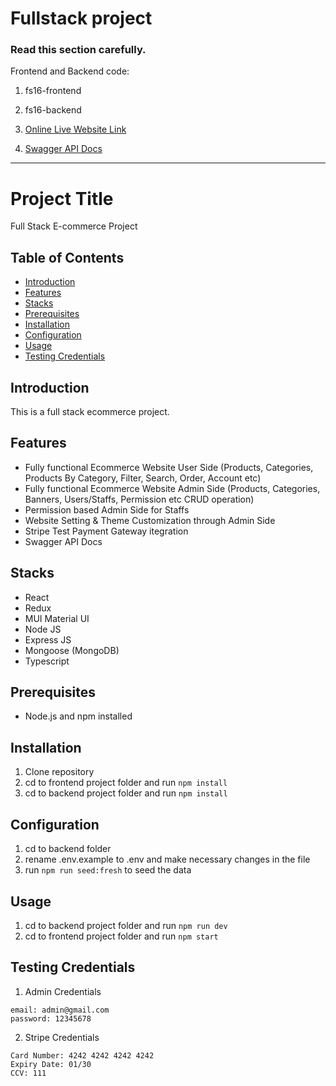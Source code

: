 # Fullstack project

### Read this section carefully.

Frontend and Backend code:

1. fs16-frontend
2. fs16-backend

3. [Online Live Website Link](https://ecommerce.finetutorials.com/)
4. [Swagger API Docs](https://ecommerce.finetutorials.com/api/v1/docs)

---

# Project Title

Full Stack E-commerce Project

## Table of Contents

- [Introduction](#introduction)
- [Features](#features)
- [Stacks](#stacks)
- [Prerequisites](#prerequisites)
- [Installation](#installation)
- [Configuration](#configuration)
- [Usage](#usage)
- [Testing Credentials](#testing-credentials)

## Introduction

This is a full stack ecommerce project.

## Features

- Fully functional Ecommerce Website User Side (Products, Categories, Products By Category, Filter, Search, Order, Account etc)
- Fully functional Ecommerce Website Admin Side (Products, Categories, Banners, Users/Staffs, Permission etc CRUD operation)
- Permission based Admin Side for Staffs
- Website Setting & Theme Customization through Admin Side
- Stripe Test Payment Gateway itegration
- Swagger API Docs

## Stacks

- React
- Redux
- MUI Material UI
- Node JS
- Express JS
- Mongoose (MongoDB)
- Typescript

## Prerequisites

- Node.js and npm installed

## Installation

1. Clone repository
2. cd to frontend project folder and run `npm install`
3. cd to backend project folder and run `npm install`

## Configuration

1. cd to backend folder
2. rename .env.example to .env and make necessary changes in the file
3. run `npm run seed:fresh` to seed the data

## Usage

1. cd to backend project folder and run `npm run dev`
2. cd to frontend project folder and run `npm start`

## Testing Credentials

1. Admin Credentials

```
email: admin@gmail.com
password: 12345678
```

2. Stripe Credentials

```
Card Number: 4242 4242 4242 4242
Expiry Date: 01/30
CCV: 111
```
